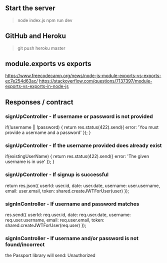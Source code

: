 ## Start the server
> node index.js
> npm run dev

## GitHub and Heroku
> git push heroku master

## module.exports vs exports
https://www.freecodecamp.org/news/node-js-module-exports-vs-exports-ec7e254d63ac/
https://stackoverflow.com/questions/7137397/module-exports-vs-exports-in-node-js


## Responses / contract

### signUpController - If username or password is not provided
  if(!username || !password) {
    return res.status(422).send({ error: 'You must provide a username and a password' });
  }

### signUpController - If the username provided does already exist
  if(existingUserName) {
    return res.status(422).send({ error: 'The given username is in use' });
  }

### signUpController - If signup is successful
  return res.json({
    userId: user.id,
    date: user.date,
    username: user.username,
    email: user.email,
    token: shared.createJWTForUser(user)
  });

### signInController - If username and password matches
  res.send({
    userId: req.user.id,
    date: req.user.date,
    username: req.user.username,
    email: req.user.email,
    token: shared.createJWTForUser(req.user)
  });

### signInController - If username and/or password is not found/incorrect
the Passport library will send:
Unauthorized

